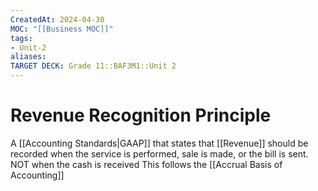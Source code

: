 ```yaml
---
CreatedAt: 2024-04-30
MOC: "[[Business MOC]]"
tags:
- Unit-2
aliases:
TARGET DECK: Grade 11::BAF3M1::Unit 2
---
```


# Revenue Recognition Principle
A [[Accounting Standards|GAAP]] that states that [[Revenue]] should be recorded when the service is performed, sale is made, or the bill is sent. NOT when the cash is received
This follows the [[Accrual Basis of Accounting]]
<!--ID: 1718216451504-->
